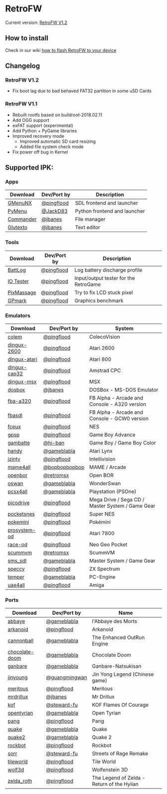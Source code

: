 # RetroFW

Current version: [RetroFW V1.2](https://github.com/retrofw/firmware/releases/download/1.2/RetroFW_v1.2.zip)

## How to install

Check in our wiki [how to flash RetroFW to your device](https://github.com/retrofw/firmware/wiki/How-to-flash-RetroFW-to-your-device)

## Changelog

### RetroFW V1.2
- Fix boot lag due to bad behaved FAT32 partition in some uSD Cards

### RetroFW V1.1
- Rebuilt rootfs based on buildroot-2018.02.11
- Add OGG support
- exFAT support (experimental)
- Add Python + PyGame libraries
- Improved recovery mode
    - Improved automatic SD card resizing
    - Added file system check mode
- Fix power off bug in Kernel

## Supported IPK:

### Apps
| Download | Dev/Port by | Description |
| -----|------|-------|
| [GMenuNX](https://github.com/pingflood/gmenunx/releases/download/latest/gmenunx.ipk) | [@pingflood](https://github.com/pingflood) | SDL frontend and launcher |
| [PyMenu](https://github.com/JackD83/PyMenu/releases/latest) | [@JackD83](https://github.com/JackD83) | Python frontend and launcher |
| [Commander](https://drive.google.com/open?id=1jX8oMS4MkHpvluSCbNxR7gvQuhpUEoXQ) | [@jbanes](https://github.com/jbanes) | File manager  |
| [Glutexto](https://drive.google.com/open?id=1BnNhRvfqMgaHoptp1YDiBeu64LkQ6wNz) | [@jbanes](https://github.com/jbanes) | Text editor  |

### Tools
| Download | Dev/Port by | Description |
| -----|-------|------|
| [BattLog](https://github.com/pingflood/battlog/releases/download/initial/battlog.ipk) | [@pingflood](https://github.com/pingflood) | Log battery discharge profile |
| [IO Tester](https://github.com/pingflood/iotester/releases/download/initial/iotester.ipk) | [@pingflood](https://github.com/pingflood) | Input/output tester for the RetroGame |
| [PixMassage](https://github.com/pingflood/pixmassage/releases/download/initial/pixmassage.ipk) | [@pingflood](https://github.com/pingflood) | Try to fix LCD stuck pixel |
| [GPmark](https://github.com/pingflood/gpmark/releases/download/latest/gpmark.ipk) | [@pingflood](https://github.com/pingflood) | Graphics benchmark |

### Emulators
| Download | Dev/Port by | System |
|------|----|----|
| [colem](https://github.com/pingflood/colem/releases/download/latest/colem.ipk) | [@pingflood](https://github.com/pingflood) | ColecoVision |
| [dingux-2600](https://github.com/pingflood/dingux-2600/releases/download/latest/dingux-2600.ipk) | [@pingflood](https://github.com/pingflood) | Atari 2600 |
| [dingux-atari](https://github.com/pingflood/dingux-atari/releases/download/latest/dingux-atari.ipk) | [@pingflood](https://github.com/pingflood) | Atari 800 |
| [dingux-cap32](https://github.com/pingflood/dingux-cap32/releases/download/latest/dingux-cap32.ipk) | [@pingflood](https://github.com/pingflood) | Amstrad CPC |
| [dingux-msx](https://github.com/pingflood/dingux-msx/releases/download/latest/dingux-msx.ipk) | [@pingflood](https://github.com/pingflood) | MSX |
| [dosbox](https://drive.google.com/open?id=12COhKfowmqfaqcui55VZCVz-zY_vvFxQ) | [@jbanes](https://github.com/jbanes) | DOSBox - MS-DOS Emulator |
| [fba-a320](https://github.com/pingflood/fba-a320/releases/download/latest/fba-a320.ipk) | [@pingflood](https://github.com/pingflood) | FB Alpha - Arcade and Console - A320 version |
| [fbasdl](https://github.com/pingflood/fba-sdl/releases/download/latest/fbasdl.ipk) | [@pingflood](https://github.com/pingflood) | FB Alpha - Arcade and Console - GCW0 version |
| [fceux](https://github.com/pingflood/FCEUX/releases/download/latest/fceux.ipk) |[@pingflood](https://github.com/pingflood) |  NES |
| [gpsp](https://github.com/pingflood/gpsp/releases/download/latest/gpsp.ipk) | [@pingflood](https://github.com/pingflood) | Game Boy Advance |
| [gambatte](https://drive.google.com/open?id=1V6XP6uAsMmrgbzOaRlHKAJaTRiOFLPJb) | [@hi-ban](https://github.com/hi-ban) | Game Boy / Game Boy Color |
| [handy](https://gameblabla.nl/files/ipk/rs97/handy_retrofw.ipk) | [@gameblabla](https://github.com/gameblabla) | Atari Lynx |
| [jzintv](https://github.com/pingflood/jzintv/releases/download/latest/jzintv.ipk) | [@pingflood](https://github.com/pingflood) | Intellivision |
| [mame4all](https://gitlab.com/bopbopbopbop/mame4all-rs97/tags/) | [@bopbopbopbop](https://gitlab.com/bopbopbopbop) | MAME / Arcade |
| [openbor](https://github.com/retromsx/retrofw_ipks/releases/download/3.0_3434/openbor.ipk) | [@retromsx](https://github.com/retromsx) | Open BOR |
| [oswan](https://gameblabla.nl/files/ipk/rs97/oswan_retrofw.ipk) | [@gameblabla](https://github.com/gameblabla) | WonderSwan |
| [pcsx4all](https://gameblabla.nl/files/ipk/rs97/pcsx4all_retrofw.ipk) | [@gameblabla](https://github.com/gameblabla) | Playstation (PSOne) |
| [picodrive](https://github.com/pingflood/picodrive/releases/download/latest/picodrive.ipk) | [@pingflood](https://github.com/pingflood) | Mega Drive / Sega CD / Master System / Game Gear
| [pocketsnes](https://github.com/pingflood/PocketSNES/releases/download/latest/pocketsnes.ipk) | [@pingflood](https://github.com/pingflood) | Super NES |
| [pokemini](https://github.com/pingflood/pokemini/releases/download/latest/pokemini.ipk) | [@pingflood](https://github.com/pingflood) | Pokémini |
| [prosystem-od](https://github.com/pingflood/prosystem-od/releases/download/latest/prosystem-od.ipk) | [@pingflood](https://github.com/pingflood) | Atari 7800 |
| [race-od](https://github.com/pingflood/race-od/releases/download/latest/race-od.ipk) | [@pingflood](https://github.com/pingflood) | Neo Geo Pocket |
| [scummvm](https://github.com/retromsx/retrofw_ipks/releases/download/3.0_3434/scummvm.ipk) | [@retromsx](https://github.com/retromsx) | ScummVM |
| [sms_sdl](https://gameblabla.nl/files/ipk/rs97/sms_sdl_retrofw.ipk) | [@gameblabla](https://github.com/gameblabla) | Master System / Game Gear |
| [speccy](https://github.com/pingflood/speccy/releases/download/latest/speccy.ipk) | [@pingflood](https://github.com/pingflood) | ZX Spectrum |
| [temper](https://gameblabla.nl/files/ipk/rs97/temper_retrofw.ipk) | [@gameblabla](https://github.com/gameblabla) | PC-Engine |
| [uae4all](https://github.com/pingflood/uae4all/releases/download/latest/uae4all.ipk) | [@pingflood](https://github.com/pingflood) | Amiga |

### Ports
| Download | Dev/Port by | Name |
|------|----|----|
| [abbaye](https://gameblabla.nl/files/ipk/rs97/abbaye_retrofw.ipk) | [@gameblabla](https://github.com/gameblabla) | l'Abbaye des Morts |
| [arkanoid](https://github.com/retrofw/arkanoid/releases/download/latest/arkanoid.ipk) | [@pingflood](https://github.com/pingflood) | Arkanoid |
| [cannonball](https://gameblabla.nl/files/ipk/rs97/cannonball_retrofw.ipk) | [@gameblabla](https://github.com/gameblabla) | The Enhanced OutRun Engine |
| [chocolate-doom](https://gameblabla.nl/files/ipk/rs97/chocolate-doom_retrofw.ipk) | [@gameblabla](https://github.com/gameblabla) | Chocolate Doom |
| [ganbare](https://gameblabla.nl/files/ipk/rs97/Ganbare-Natsukisan_retrofw.ipk) | [@gameblabla](https://github.com/gameblabla) | Ganbare-Natsukisan |
| [jinyoung](https://github.com/guangmingwan/rs97-jy/releases) | [@guangmingwan](https://github.com/guangmingwan) | Jin Yong Legend (Chinese game) |
| [meritous](https://github.com/retrofw/meritous/releases/download/latest/meritous.ipk) | [@pingflood](https://github.com/pingflood) | Meritous |
| [mrdrillux](https://drive.google.com/open?id=12cG0jD5wysvdszIF4BcvuPbVe52e2viD) | [@jbanes](https://github.com/jbanes) | Mr Drillux |
| [kof](https://drive.google.com/open?id=1zT4OWVyFm6nHuLMNhkn2GqkdHGe5iaSV) | [@steward-fu](https://github.com/steward-fu) | KOF Flames Of Courage |
| [opentyrian](https://gameblabla.nl/files/ipk/rs97/opentyrian_retrofw.ipk) | [@gameblabla](https://github.com/gameblabla) | Open Tyrian |
| [pang](https://github.com/retrofw/pang/releases/download/latest/pang.ipk) | [@pingflood](https://github.com/pingflood) | Pang |
| [quake](https://gameblabla.nl/files/ipk/rs97/quake_retrofw.ipk) | [@gameblabla](https://github.com/gameblabla) | Quake |
| [quake2](https://gameblabla.nl/files/ipk/rs97/quake2_retrofw.ipk) | [@gameblabla](https://github.com/gameblabla) | Quake 2 |
| [rockbot](https://github.com/retrofw/rockbot/releases/download/latest/rockbot.ipk) | [@pingflood](https://github.com/pingflood) | Rockbot |
| [sorr](https://drive.google.com/open?id=1hRjgWnNPM4zRAGVRHUn6-J93Idd7dWOj) | [@steward-fu](https://github.com/steward-fu) | Streets of Rage Remake |
| [tileworld](https://github.com/retrofw/tileworld/releases/download/latest/tileworld.ipk) | [@pingflood](https://github.com/pingflood) | Tile World |
| [wolf3d](https://github.com/retrofw/wolf3d/releases/download/latest/wolf3d.ipk) | [@pingflood](https://github.com/pingflood) | Wolfenstein 3D |
| [zelda_roth](https://github.com/retrofw/zelda_roth/releases/download/latest/zelda_roth.ipk) | [@pingflood](https://github.com/pingflood) | The Legend of Zelda - Return of the Hylian |

